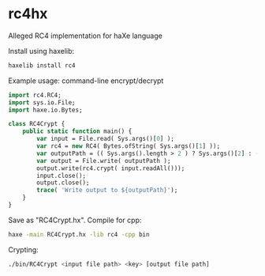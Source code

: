 # rc4hx
 Alleged RC4 implementation for haXe language

Install using haxelib:
```sh
haxelib install rc4
```

Example usage: command-line encrypt/decrypt 
```haxe
import rc4.RC4;
import sys.io.File;
import haxe.io.Bytes;

class RC4Crypt {
	public static function main() {
		var input = File.read( Sys.args()[0] );
		var rc4 = new RC4( Bytes.ofString( Sys.args()[1] ));
		var outputPath = (( Sys.args().length > 2 ) ? Sys.args()[2] : (Sys.args()[0] + ".dat"));
		var output = File.write( outputPath );
		output.write(rc4.crypt( input.readAll()));	
		input.close();
		output.close();
		trace( 'Write output to ${outputPath}');
	}
}
```

Save as "RC4Crypt.hx". Compile for cpp:
```sh
haxe -main RC4Crypt.hx -lib rc4 -cpp bin
```

Crypting:
```sh
./bin/RC4Crypt <input file path> <key> [output file path]
```
